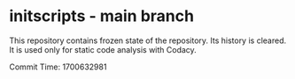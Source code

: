 # initscripts - main branch

This repository contains frozen state of the repository.
Its history is cleared. It is used only for static code
analysis with Codacy.

Commit Time: 1700632981